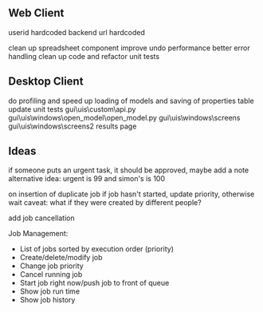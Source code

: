 ## Web Client

userid hardcoded
backend url hardcoded

clean up spreadsheet component
improve undo performance
better error handling
clean up code and refactor
unit tests

## Desktop Client

do profiling and speed up loading of models and saving of properties table
update unit tests
  gui\uis\custom\api.py
  gui\uis\windows\open_model\open_model.py
  gui\uis\windows\screens
  gui\uis\windows\screens2
  results page

## Ideas

if someone puts an urgent task, it should be approved, maybe add a note
alternative idea: urgent is 99 and simon's is 100

on insertion of duplicate job if job hasn't started, update priority, otherwise wait
caveat: what if they were created by different people?

add job cancellation

Job Management:
- List of jobs sorted by execution order (priority)
- Create/delete/modify job
- Change job priority
- Cancel running job
- Start job right now/push job to front of queue
- Show job run time
- Show job history
